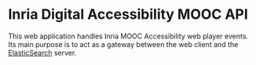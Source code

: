 # Inria Digital Accessibility MOOC API

This web application handles Inria MOOC Accessibility web player events. Its main purpose is to act as a gateway between the web client and the [ElasticSearch](https://www.elastic.co/products/elasticsearch) server.
